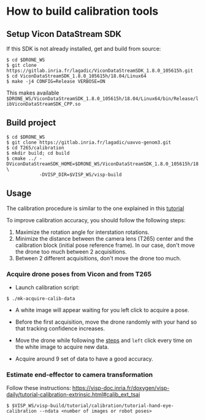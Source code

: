 # How to build calibration tools

## Setup Vicon DataStream SDK

If this SDK is not already installed, get and build from source:

```
$ cd $DRONE_WS
$ git clone https://gitlab.inria.fr/lagadic/ViconDataStreamSDK_1.8.0_105615h.git
$ cd ViconDataStreamSDK_1.8.0_105615h/18.04/Linux64
$ make -j4 CONFIG=Release VERBOSE=ON
```

This makes available `$DRONE_WS/ViconDataStreamSDK_1.8.0_105615h/18.04/Linux64/bin/Release/libViconDataStreamSDK_CPP.so`

## Build project

```
$ cd $DRONE_WS
$ git clone https://gitlab.inria.fr/lagadic/uavvo-genom3.git
$ cd T265/calibration
$ mkdir build; cd build
$ cmake ../ -DViconDataStreamSDK_HOME=$DRONE_WS/ViconDataStreamSDK_1.8.0_105615h/18.04/Linux64 \
            -DVISP_DIR=$VISP_WS/visp-build
```

## Usage <a name="usage"></a>

The calibration procedure is similar to the one explained in this [tutorial](https://visp-doc.inria.fr/doxygen/visp-daily/tutorial-calibration-extrinsic.html)

To improve calibration accuracy, you should follow the following steps:
1) Maximize the rotation angle for interstation rotations.
2) Minimize the distance between the camera lens (T265) center and the calibration block (initial pose reference frame). In our case, don't move the drone too much between 2 acquisitions.
3) Between 2 different acquisitions, don't move the drone too much.


### Acquire drone poses from Vicon and from T265
- Launch calibration script:
```
$ ./mk-acquire-calib-data
```

- A white image will appear waiting for you left click to acquire a pose.

- Before the first acquisition, move the drone randomly with your hand so that tracking confidence increases.

- Move the drone while following the [steps](#usage) and `left` click every time on the white image to acquire new data.

- Acquire around 9 set of data to have a good accuracy.

### Estimate end-effector to camera transformation

Follow these instructions: <https://visp-doc.inria.fr/doxygen/visp-daily/tutorial-calibration-extrinsic.html#calib_ext_tsai>

```
$ $VISP_WS/visp-build/tutorial/calibration/tutorial-hand-eye-calibration --ndata <number of images or robot poses>
```
